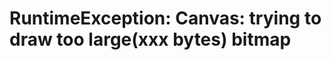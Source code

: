 
# RuntimeException: Canvas: trying to draw too large(xxx bytes) bitmap


<!--stackedit_data:
eyJoaXN0b3J5IjpbLTI5MjM5MzUwNl19
-->